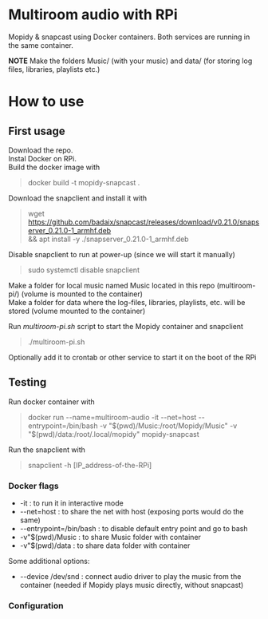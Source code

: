 # Multiroom audio with RPi

Mopidy & snapcast using Docker containers. Both services are running in the same container.

**NOTE** Make the folders Music/ (with your music) and data/ (for storing log files, libraries, playlists etc.)

# How to use

## First usage

Download the repo. \
Instal Docker on RPi. \
Build the docker image with
> docker build -t mopidy-snapcast .

Download the snapclient and install it with
> wget https://github.com/badaix/snapcast/releases/download/v0.21.0/snapserver_0.21.0-1_armhf.deb \
	&& apt install -y ./snapserver_0.21.0-1_armhf.deb

Disable snapclient to run at power-up (since we will start it manually)
> sudo systemctl disable snapclient

Make a folder for local music named Music located in this repo (multiroom-pi/) (volume is mounted to the container) \
Make a folder for data where the log-files, libraries, playlists, etc. will be stored (volume mounted to the container)

Run *multiroom-pi.sh* script to start the Mopidy container and snapclient
> ./multiroom-pi.sh

Optionally add it to crontab or other service to start it on the boot of the RPi

## Testing

Run docker container with
> docker run --name=multiroom-audio -it --net=host --entrypoint=/bin/bash -v "$(pwd)/Music:/root/Mopidy/Music" -v "$(pwd)/data:/root/.local/mopidy" mopidy-snapcast

Run the snapclient with
> snapclient -h [IP_address-of-the-RPi]

### Docker flags

* -it : to run it in interactive mode
* --net=host : to share the net with host (exposing ports would do the same)
* --entrypoint=/bin/bash : to disable default entry point and go to bash
* -v"$(pwd)/Music : to share Music folder with container
* -v"$(pwd)/data : to share data folder with container

Some additional options:

*  --device /dev/snd : connect audio driver to play the music from the container (needed if Mopidy plays music directly, without snapcast)

### Configuration
